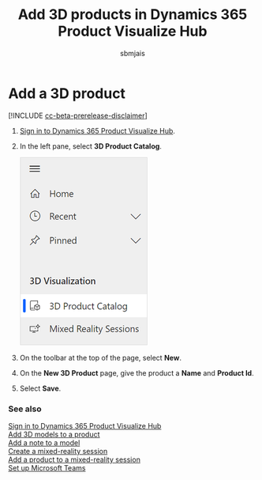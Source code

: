 ﻿---
title: Add 3D products in Dynamics 365 Product Visualize Hub
description: Instructions for adding 3D products in Dynamics 365 Product Visualize Hub.
ms.date: 07/17/2020
ms.topic: article
ms.service: dynamics-365-sales
author: sbmjais
ms.author: shjais
manager: shujoshi
---

# Add a 3D product

[!INCLUDE [cc-beta-prerelease-disclaimer](../includes/cc-beta-prerelease-disclaimer.md)]

1.  [Sign in to Dynamics 365 Product Visualize Hub](sign-in-app.md).

2.  In the left pane, select **3D Product Catalog**.

    ![Select 3D Product Catalog from the left pane](media/product-catalog-nav.png "Select 3D Product Catalog from the left pane")

3.  On the toolbar at the top of the page, select **New**.

4.  On the **New 3D Product** page, give the product a **Name** and **Product Id**.

5.  Select **Save**.

### See also

[Sign in to Dynamics 365 Product Visualize Hub](sign-in-app.md)<br>
[Add 3D models to a product](add-3d-model-product.md)<br>
[Add a note to a model](add-note-model.md)<br>
[Create a mixed-reality session](create-mr-session.md)<br>
[Add a product to a mixed-reality session](add-product-mr-session.md)<br>
[Set up Microsoft Teams](setup-ms-teams.md)
